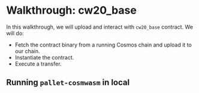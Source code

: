 # Walkthrough: cw20_base

In this walkthrough, we will upload and interact with `cw20_base` contract. We will do:
* Fetch the contract binary from a running Cosmos chain and upload it to our chain.
* Instantiate the contract.
* Execute a transfer.

## Running `pallet-cosmwasm` in local

